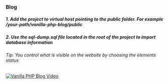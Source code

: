 ### Blog

##### 1. Add the project to virtual host pointing to the public folder. For example /your-path/vanilla-php-blog/public
##### 2. Use the sql-dump.sql file located in the root of the project to import database information


###### Tip: You control what is visible on the website by choosing the elements status

[![Vanilla PHP Blog Video](https://drive.google.com/file/d/1dWwTIxowXbJ3_1KFaa4UciQOs8YBDRWO/view?usp=sharing)](https://drive.google.com/file/d/1E8LNW54Hl1PqN294j2-x_LH9gSAwRPUc/view?usp=sharing)
